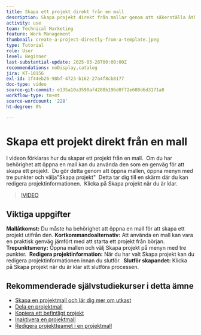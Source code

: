 ```yaml
---
title: Skapa ett projekt direkt från en mall
description: Skapa projekt direkt från mallar genom att säkerställa åtkomsträttigheter, använd menyn med tre punkter för att välja"Skapa projekt", redigera projektinformationen efter behov och slutföra processen för att få ett effektivt inställningsalternativ.
activity: use
team: Technical Marketing
feature: Work Management
thumbnail: create-a-project-directly-from-a-template.jpeg
type: Tutorial
role: User
level: Beginner
last-substantial-update: 2025-03-28T00:00:00Z
recommendations: noDisplay,catalog
jira: KT-10156
exl-id: 1f44eb26-98bf-4723-b162-27a4f8cb8177
doc-type: video
source-git-commit: e135a10a3598af4208b196d8f72e608d6d3171a8
workflow-type: tm+mt
source-wordcount: '228'
ht-degree: 0%

---
```


# Skapa ett projekt direkt från en mall

I videon förklaras hur du skapar ett projekt från en mall. &#x200B; Om du har behörighet att öppna en mall kan du använda den som en genväg för att skapa ett projekt. &#x200B; Du gör detta genom att öppna mallen, öppna menyn med tre punkter och välja&quot;Skapa projekt&quot; &#x200B; Detta tar dig till en skärm där du kan redigera projektinformationen. &#x200B; Klicka på Skapa projekt när du är klar. &#x200B;

>[!VIDEO](https://video.tv.adobe.com/v/3456013/?quality=12&learn=on&enablevpops)

## Viktiga uppgifter

**Mallåtkomst:** Du måste ha behörighet att öppna en mall för att skapa ett projekt utifrån den. &#x200B;
**Kortkommandoalternativ:** Att använda en mall kan vara en praktisk genväg jämfört med att starta ett projekt från början. &#x200B;
**Trepunktsmeny:** Öppna mallen och välj Skapa projekt på menyn med tre punkter. &#x200B;
**Redigera projektinformation:** När du har valt Skapa projekt kan du redigera projektinformationen innan du slutför. &#x200B;
**Slutför skapandet:** Klicka på Skapa projekt när du är klar att slutföra processen. &#x200B;


## Rekommenderade självstudiekurser i detta ämne

* [Skapa en projektmall och lär dig mer om utkast](/help/manage-work/create-and-manage-project-templates/create-a-project-template.md)
* [Dela en projektmall](/help/manage-work/create-and-manage-project-templates/share-a-project-template.md)
* [Kopiera ett befintligt projekt](/help/manage-work/manage-projects/copy-an-existing-project.md)
* [Inaktivera en projektmall](/help/manage-work/create-and-manage-project-templates/deactivate-a-project-template.md)
* [Redigera projektteamet i en projektmall](/help/manage-work/create-and-manage-project-templates/edit-the-project-team-in-a-project-template.md)
